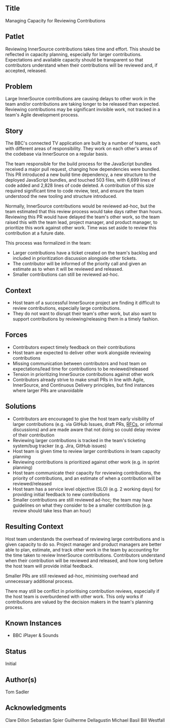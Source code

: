 ## Title

Managing Capacity for Reviewing Contributions

## Patlet

Reviewing InnerSource contributions takes time and effort. This should be reflected in capacity planning, especially for larger contributions. Expectations and available capacity should be transparent so that contributors understand when their contributions will be reviewed and, if accepted, released.

## Problem

Large InnerSource contributions are causing delays to other work in the team and/or contributions are taking longer to be released than expected. Reviewing contributions may be significant invisible work, not tracked in a team's Agile development process.

## Story

The BBC's connected TV application are built by a number of teams, each with different areas of responsibility. They work on each other's areas of the codebase via InnerSource on a regular basis.

The team responsible for the build process for the JavaScript bundles received a major pull request, changing how dependencies were bundled. This PR introduced a new build time dependency, a new structure to the deployed JavaScript bundles, and touched 503 files, with 6,699 lines of code added and 2,828 lines of code deleted. A contribution of this size required significant time to code review, test, and ensure the team understood the new tooling and structure introduced.

Normally, InnerSource contributions would be reviewed ad-hoc, but the team estimated that this review process would take days rather than hours. Reviewing this PR would have delayed the team's other work, so the team raised this with the team lead, project manager, and product manager, to prioritize this work against other work. Time was set aside to review this contribution at a future date.

This process was formalized in the team:

* Larger contributions have a ticket created on the team's backlog and included in prioritization discussion alongside other tickets.
* The contributor will be informed of the priority call and given an estimate as to when it will be reviewed and released.
* Smaller contributions can still be reviewed ad-hoc.

## Context

* Host team of a successful InnerSource project are finding it difficult to review contributions, especially large contributions.
* They do not want to disrupt their team's other work, but also want to support contributions by reviewing/releasing them in a timely fashion.

## Forces

* Contributors expect timely feedback on their contributions
* Host team are expected to deliver other work alongside reviewing contributions
* Missing communication between contributors and host team on expectations/lead time for contributions to be reviewed/released
* Tension in prioritizing InnerSource contributions against other work
* Contributors already strive to make small PRs in line with Agile, InnerSource, and Continuous Delivery principles, but find instances where larger PRs are unavoidable

## Solutions

* Contributors are encouraged to give the host team early visibility of larger contributions (e.g. via GitHub Issues, draft PRs, [RFCs](../2-structured/transparent-cross-team-decision-making-using-rfcs.md), or informal discussions) and are made aware that not doing so could delay review of their contribution
* Reviewing larger contributions is tracked in the team's ticketing system/bug tracker (e.g. Jira, GitHub issues)
* Host team is given time to review larger contributions in team capacity planning
* Reviewing contributions is prioritized against other work (e.g. in sprint planning)
* Host team communicate their capacity for reviewing contributions, the priority of contributions, and an estimate of when a contribution will be reviewed/released
* Host team has a service level objective (SLO) (e.g. 2 working days) for providing initial feedback to new contributions
* Smaller contributions are still reviewed ad-hoc; the team may have guidelines on what they consider to be a smaller contribution (e.g. review should take less than an hour)

## Resulting Context

Host team understands the overhead of reviewing large contributions and is given capacity to do so. Project manager and product managers are better able to plan, estimate, and track other work in the team by accounting for the time taken to review InnerSource contributions. Contributors understand when their contribution will be reviewed and released, and how long before the host team will provide initial feedback.

Smaller PRs are still reviewed ad-hoc, minimising overhead and unnecessary additional process.

There may still be conflict in prioritising contribution reviews, especially if the host team is overburdened with other work. This only works if contributions are valued by the decision makers in the team's planning process.

## Known Instances

- BBC iPlayer & Sounds

## Status

Initial

## Author(s)

Tom Sadler

## Acknowledgments

Clare Dillon
Sebastian Spier
Guilherme Dellagustin
Michael Basil
Bill Westfall
